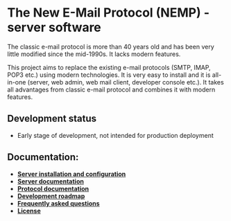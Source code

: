 # The New E-Mail Protocol (NEMP) - server software

The classic e-mail protocol is more than 40 years old and has been very little modified since the mid-1990s. It lacks modern features.

This project aims to replace the existing e-mail protocols (SMTP, IMAP, POP3 etc.) using modern technologies. It is very easy to install and it is all-in-one (server, web admin, web mail client, developer console etc.). It takes all advantages from classic e-mail protocol and combines it with modern features.

## Development status

- Early stage of development, not intended for production deployment

## Documentation:
- [**Server installation and configuration**](./INSTALL.md)
- [**Server documentation**](./SERVER.md)
- [**Protocol documentation**](./PROTOCOL.md)
- [**Development roadmap**](./ROADMAP.md)
- [**Frequently asked questions**](./FAQ.md)
- [**License**](./LICENSE)
